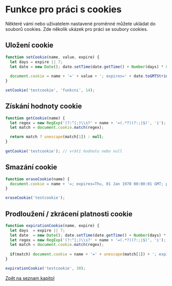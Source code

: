 # Funkce pro práci s cookies
Některé vámi nebo uživatelem nastavené proměnné můžete ukládat do souborů cookies. Zde několik ukázek pro práci se soubory cookies.

## Uložení cookie
```javascript
function setCookie(name, value, expire) {
  let days = expire || 7;
  let date = new Date(); date.setTime(date.getTime() + Number(days) * 864e5);
  
  document.cookie = name + '=' + value + '; expires=' + date.toGMTString() + '; path=/';
}

setCookie('testcookie', 'funkcni', 14);
```

## Získání hodnoty cookie
```javascript
function getCookie(name) {
  let regex = new RegExp('(?:^|;)\\s?' + name + '=(.*?)(?:;|$)', 'i');
  let match = document.cookie.match(regex);

  return match ? unescape(match[1]) : null;
}
  
getCookie('testcookie'); // vrátí hodnotu nebo null
```

## Smazání cookie
```javascript
function eraseCookie(name) {
  document.cookie = name + '=; expires=Thu, 01 Jan 1970 00:00:01 GMT; path=/';
}

eraseCookie('testcookie');
```

## Prodloužení / zkrácení platnosti cookie
```javascript
function expirationCookie(name, expire) {
  let days  = expire || 7;
  let date  = new Date(); date.setTime(date.getTime() + Number(days) * 864e5);
  let regex = new RegExp('(?:^|;)\\s?' + name + '=(.*?)(?:;|$)', 'i');
  let match = document.cookie.match(regex);
   
  if(match) document.cookie = name + '=' + unescape(match[1]) + '; expires=' + date.toGMTString() + '; path=/';
}

expirationCookie('testcookie', 30);
```

[Zpět na seznam kapitol](https://github.com/kaspim/pgs-training-js-basics-srcs/)

